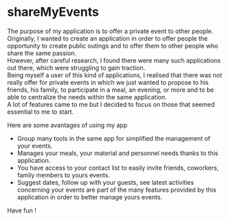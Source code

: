 # shareMyEvents
The purpose of my application is to offer a private event to other people.  
Originally, I wanted to create an application in order to offer people the opportunity to create public outings and to offer them to other people who share the same passion.  
However, after careful research, I found there were many such applications out there, which were struggling to gain traction.   
Being myself a user of this kind of applications, I realised that there was not really offer for private events in which we just wanted to propose to his friends, his family, to participate in a meal, an evening, or more and to be able to centralize the needs within the same application.  
A lot of features came to me but I decided to focus on those that seemed essential to me to start.

Here are some avantages of using my app
- Group many tools in the same app for simplified the management of your events.  
- Manages your meals, your material and personnel needs thanks to this application.   
- You have access to your contact list to easily invite friends, coworkers, family members to yours events.  
- Suggest dates, follow up with your guests, see latest activities concerning your events are part of the many features provided by this application in order to better manage yours events.

Have fun !

